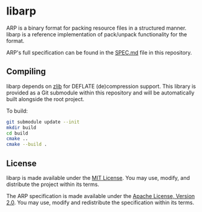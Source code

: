 # libarp

ARP is a binary format for packing resource files in a structured manner. libarp is a reference implementation of
pack/unpack functionality for the format.

ARP's full specification can be found in the [SPEC.md](doc/SPEC.md) file in this repository.

## Compiling

libarp depends on [zlib](https://www.zlib.net/) for DEFLATE (de)compression support. This library is provided as a Git
submodule within this repository and will be automatically built alongside the root project.

To build:

```bash
git submodule update --init
mkdir build
cd build
cmake ..
cmake --build .
```

## License

libarp is made available under the [MIT License](https://opensource.org/licenses/MIT). You may use, modify, and
distribute the project within its terms.

The ARP specification is made available under the
[Apache License, Version 2.0](https://opensource.org/licenses/Apache-2.0). You may use, modify and redistribute the
specification within its terms.
